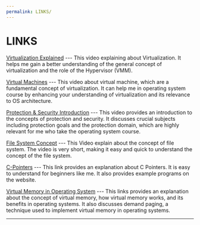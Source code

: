 ```yaml
---
permalink: LINKS/
---
```


# LINKS

[Virtualization Explained](https://www.youtube.com/watch?v=FZR0rG3HKIk&ab_channel=IBMTechnology) ---
This video explaining about Virtualization. 
It helps me gain a better understanding of the general concept of virtualization and the role of the Hypervisor (VMM).

[Virtual Machines](https://www.youtube.com/watch?v=daDbY2iDmU0&t=515s&ab_channel=NesoAcademy) ---
This video about virtual machine, which are a fundamental concept of virtualization.
It can help me in operating system course by enhancing your understanding of virtualization and its relevance to OS architecture.

[Protection & Security Introduction](https://www.youtube.com/watch?v=uFIzD1k5S5U&ab_channel=EasyEngineeringClasses) ---
This video provides an introduction to the concepts of protection and security. It discusses crucial subjects including protection goals and the protection domain, which are highly relevant for me who take the operating system course.

[File System Concept](https://www.youtube.com/watch?v=mzUyMy7Ihk0&ab_channel=Udacity) ---
This Video explain about the concept of file system. The video is very short, making it easy and quick to understand the concept of the file system.

[C-Pointers](https://www.programiz.com/c-programming/c-pointers) ---
This link provides an explanation about C Pointers. It is easy to understand for beginners like me. It also provides example programs on the website.

[Virtual Memory in Operating System](https://www.geeksforgeeks.org/virtual-memory-in-operating-system/) ---
This links provides an explanation about the concept of virtual memory, how virtual memory works, and its benefits in operating systems. It also discusses demand paging, a technique used to implement virtual memory in operating systems.
<br>
<hr>
